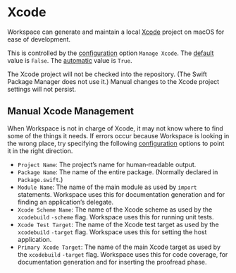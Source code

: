 <!--
 Xcode.md

 This source file is part of the Workspace open source project.
 https://github.com/SDGGiesbrecht/Workspace#workspace

 Copyright ©2017 Jeremy David Giesbrecht and the Workspace project contributors.

 Soli Deo gloria.

 Licensed under the Apache Licence, Version 2.0.
 See http://www.apache.org/licenses/LICENSE-2.0 for licence information.
 -->

# Xcode

Workspace can generate and maintain a local [Xcode](https://developer.apple.com/xcode/) project on macOS for ease of development.

This is controlled by the [configuration](Configuring%20Workspace.md) option `Manage Xcode`. The [default](Responsibilities.md#default-vs-automatic) value is `False`. The [automatic](Responsibilities.md#default-vs-automatic) value is `True`.

The Xcode project will not be checked into the repository. (The Swift Package Manager does not use it.) Manual changes to the Xcode project settings will not persist.

## Manual Xcode Management

When Workspace is not in charge of Xcode, it may not know where to find some of the things it needs. If errors occur because Workspace is looking in the wrong place, try specifying the following [configuration](Configuring%20Workspace.md) options to point it in the right direction.

- `Project Name`: The project’s name for human‐readable output.
- `Package Name`: The name of the entire package. (Normally declared in `Package.swift`.)
- `Module Name`: The name of the main module as used by `import` statements. Workspace uses this for documentation generation and for finding an application’s delegate.
- `Xcode Scheme Name`: The name of the Xcode scheme as used by the `xcodebuild` `-scheme` flag. Workspace uses this for running unit tests.
- `Xcode Test Target`: The name of the Xcode test target as used by the `xcodebuild` `-target` flag. Workspace uses this for setting the host application.
- `Primary Xcode Target`: The name of the main Xcode target as used by the `xcodebuild` `-target` flag. Workspace uses this for code coverage, for documentation generation and for inserting the proofread phase.
